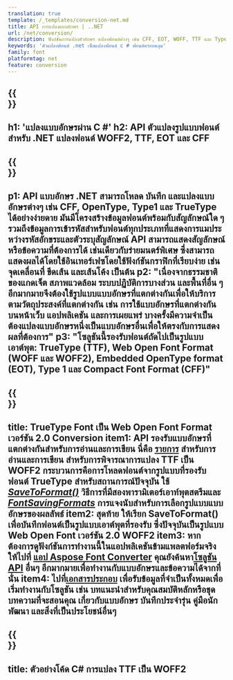 ```yaml
---
translation: true
template: /_templates/conversion-net.md
title: API การแปลงแบบอักษร | ..NET
url: /net/conversion/
description: ฟังก์ชั่นการแปลงตัวอักษร แปลงฟอนต์ต่างๆ เช่น CFF, EOT, WOFF, TTF และ Type 1 ด้วยโค้ด C# สองสามบรรทัดผ่านไลบรารี .NET
keywords: 'ตัวแปลงฟอนต์ .net เน็ตแปลงฟอนต์ c # ฟอนต์ครอบคลุม'
family: font
platformtag: net
feature: conversion
---
```


{{<section banner>}}
---
h1: 'แปลงแบบอักษรผ่าน C #'
h2: API ตัวแปลงรูปแบบฟอนต์สำหรับ .NET แปลงฟอนต์ WOFF2, TTF, EOT และ CFF
---

{{<section overview>}}
---
p1: API แบบอักษร .NET สามารถโหลด บันทึก และแปลงแบบอักษรต่างๆ เช่น CFF, OpenType, Type1 และ TrueType ได้อย่างง่ายดาย มันมีโครงสร้างข้อมูลฟอนต์พร้อมกับสัญลักษณ์ใด ๆ รวมถึงข้อมูลการเข้ารหัสสำหรับฟอนต์ทุกประเภทที่แสดงการแมประหว่างรหัสอักขระและตัวระบุสัญลักษณ์ API สามารถแสดงสัญลักษณ์หรือข้อความที่ต้องการได้ เช่นเดียวกับร่ายมนตร์พิเศษ ซึ่งสามารถแสดงผลได้โดยใช้อินเทอร์เฟซโดยใช้ฟังก์ชันกราฟิกที่เรียบง่าย เช่น จุดเคลื่อนที่ ขีดเส้น และเส้นโค้ง เป็นต้น
p2: "เนื่องจากธรรมชาติของแกดเจ็ต สภาพแวดล้อม ระบบปฏิบัติการบางส่วน และพื้นที่อื่น ๆ อีกมากมายจึงต้องใช้รูปแบบแบบอักษรที่แตกต่างกันเพื่อให้บริการตามวัตถุประสงค์ที่แตกต่างกัน เช่น การใช้แบบอักษรที่แตกต่างกันบนหน้าเว็บ แอปพลิเคชัน และการเผยแพร่ บางครั้งมีความจำเป็นต้องแปลงแบบอักษรหนึ่งเป็นแบบอักษรอื่นเพื่อให้ตรงกับการแสดงผลที่ต้องการ"
p3: "โซลูชันนี้รองรับฟอนต์ถัดไปเป็นรูปแบบเอาต์พุต: TrueType (TTF), Web Open Font Format (WOFF และ WOFF2), Embedded OpenType format (EOT), Type 1 และ Compact Font Format (CFF)"
---

{{<section feature1>}}
---
title: TrueType Font เป็น Web Open Font Format เวอร์ชัน 2.0 Conversion
item1: API รองรับแบบอักษรที่แตกต่างกันสำหรับการอ่านและการเขียน นี่คือ [รายการ](https://docs.aspose.com/font/net/convert/#formats-supported-for-reading-andor-writing) สำหรับการอ่านและการเขียน สำหรับการพิจารณาการแปลง TTF เป็น WOFF2 กระบวนการคือการโหลดฟอนต์จากรูปแบบที่รองรับ ฟอนต์ TrueType สำหรับสถานการณ์ปัจจุบัน ใช้ [*SaveToFormat()*](https://reference.aspose.com/font/net/aspose.font/font/savetoformat/) วิธีการที่มีสองพารามิเตอร์เอาท์พุตสตรีมและ [*FontSavingFormats*](https://reference.aspose.com/font/net/aspose.font/fontsavingformats/) การแจงนับสำหรับการเลือกรูปแบบแบบอักษรของผลลัพธ์
item2: สุดท้าย ให้เรียก SaveToFormat() เพื่อบันทึกฟอนต์เป็นรูปแบบเอาต์พุตที่รองรับ ซึ่งปัจจุบันเป็นรูปแบบ Web Open Font เวอร์ชัน 2.0 WOFF2
item3: หากต้องการดูฟังก์ชันการทำงานนี้ในแอปพลิเคชันข้ามแพลตฟอร์มจริง ให้ไปที่ [แอป Aspose Font Converter](https://products.aspose.app/font/conversion) คุณยังค้นหา[โซลูชัน API](https://products.aspose.app/font/applications) อื่นๆ อีกมากมายเพื่อทำงานกับแบบอักษรและข้อความได้จากที่นั่น
item4: ไปที่[เอกสารประกอบ](https://docs.aspose.com/font/net/) เพื่อรับข้อมูลที่จำเป็นทั้งหมดเพื่อเริ่มทำงานกับโซลูชัน เช่น บทแนะนำสำหรับคุณสมบัติหลักหรือชุดบทความที่จะสอนคุณ เกี่ยวกับแบบอักษร บันทึกประจำรุ่น คู่มือนักพัฒนา และสิ่งที่เป็นประโยชน์อื่นๆ
---

{{<section codeexample>}}
---
title: ตัวอย่างโค้ด C# การแปลง TTF เป็น WOFF2
---

